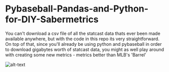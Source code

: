 # Pybaseball-Pandas-and-Python-for-DIY-Sabermetrics
You can't download a csv file of all the statcast data thats ever been made available anywhere, but with the code in this repo its very straightforward. On top of that, since you'll already be using python and pybaseball in order to download gigabytes worth of statcast data, you might as well play around with creating some new metrics - metrics better than MLB's 'Barrel'

![alt-text](https://github.com/kelmensonj/Pybaseball-Pandas-and-Python-for-DIY-Sabermetrics/blob/main/big_baseball.gif)

